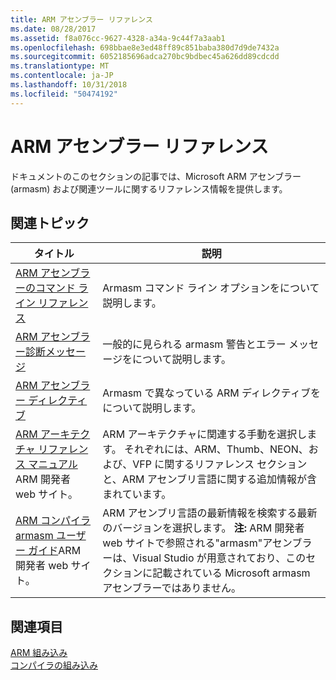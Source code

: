 ```yaml
---
title: ARM アセンブラー リファレンス
ms.date: 08/28/2017
ms.assetid: f8a076cc-9627-4328-a34a-9c44f7a3aab1
ms.openlocfilehash: 698bbae8e3ed48ff89c851baba380d7d9de7432a
ms.sourcegitcommit: 6052185696adca270bc9bdbec45a626dd89cdcdd
ms.translationtype: MT
ms.contentlocale: ja-JP
ms.lasthandoff: 10/31/2018
ms.locfileid: "50474192"
---
```

# <a name="arm-assembler-reference"></a>ARM アセンブラー リファレンス

ドキュメントのこのセクションの記事では、Microsoft ARM アセンブラー (armasm) および関連ツールに関するリファレンス情報を提供します。

## <a name="related-articles"></a>関連トピック

|タイトル|説明|
|-----------|-----------------|
|[ARM アセンブラーのコマンド ライン リファレンス](../../assembler/arm/arm-assembler-command-line-reference.md)|Armasm コマンド ライン オプションをについて説明します。|
|[ARM アセンブラー診断メッセージ](../../assembler/arm/arm-assembler-diagnostic-messages.md)|一般的に見られる armasm 警告とエラー メッセージをについて説明します。|
|[ARM アセンブラー ディレクティブ](../../assembler/arm/arm-assembler-directives.md)|Armasm で異なっている ARM ディレクティブをについて説明します。|
|[ARM アーキテクチャ リファレンス マニュアル](https://developer.arm.com/search#q=ARM%20Architecture%20Reference%20Manual)ARM 開発者 web サイト。|ARM アーキテクチャに関連する手動を選択します。 それぞれには、ARM、Thumb、NEON、および、VFP に関するリファレンス セクションと、ARM アセンブリ言語に関する追加情報が含まれています。|
|[ARM コンパイラ armasm ユーザー ガイド](https://developer.arm.com/search#q=ARM%20Compiler%20armasm%20User%20Guide)ARM 開発者 web サイト。|ARM アセンブリ言語の最新情報を検索する最新のバージョンを選択します。 **注:** ARM 開発者 web サイトで参照される"armasm"アセンブラーは、Visual Studio が用意されており、このセクションに記載されている Microsoft armasm アセンブラーではありません。|

## <a name="see-also"></a>関連項目

[ARM 組み込み](../../intrinsics/arm-intrinsics.md)<br/>
[コンパイラの組み込み](../../intrinsics/compiler-intrinsics.md)<br/>
